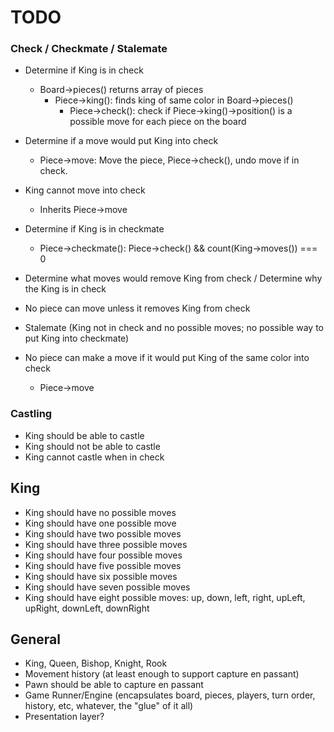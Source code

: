 # TODO

### Check / Checkmate / Stalemate

+ Determine if King is in check
    + Board->pieces() returns array of pieces
        + Piece->king(): finds king of same color in Board->pieces()
            + Piece->check(): check if Piece->king()->position() is a possible move for each piece on the board

+ Determine if a move would put King into check
    + Piece->move: Move the piece, Piece->check(), undo move if in check.

+ King cannot move into check
    + Inherits Piece->move

+ Determine if King is in checkmate
    + Piece->checkmate(): Piece->check() && count(King->moves()) === 0

+ Determine what moves would remove King from check / Determine why the King is in check
+ No piece can move unless it removes King from check

+ Stalemate (King not in check and no possible moves; no possible way to put King into checkmate)

+ No piece can make a move if it would put King of the same color into check
    + Piece->move

### Castling

+ King should be able to castle
+ King should not be able to castle
+ King cannot castle when in check

## King

+ King should have no possible moves
+ King should have one possible move
+ King should have two possible moves
+ King should have three possible moves
+ King should have four possible moves
+ King should have five possible moves
+ King should have six possible moves
+ King should have seven possible moves
+ King should have eight possible moves: up, down, left, right, upLeft, upRight, downLeft, downRight



## General

+ King, Queen, Bishop, Knight, Rook
+ Movement history (at least enough to support capture en passant)
+ Pawn should be able to capture en passant
+ Game Runner/Engine (encapsulates board, pieces, players, turn order, history, etc, whatever, the "glue" of it all)
+ Presentation layer?
